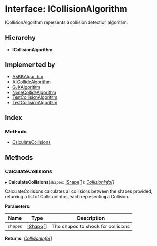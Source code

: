 
# Interface: ICollisionAlgorithm

ICollisionAlgorithm represents a collision detection algorithm.

## Hierarchy

* **ICollisionAlgorithm**

## Implemented by

* [AABBAlgorithm](../classes/aabbalgorithm.md)
* [AllCollideAlgorithm](../classes/allcollidealgorithm.md)
* [GJKAlgorithm](../classes/gjkalgorithm.md)
* [NoneCollideAlgorithm](../classes/nonecollidealgorithm.md)
* [TestCollisionAlgorithm](../classes/testcollisionalgorithm.md)
* [TestCollisionAlgorithm](../classes/testcollisionalgorithm.md)

## Index

### Methods

* [CalculateCollisions](icollisionalgorithm.md#calculatecollisions)

## Methods

###  CalculateCollisions

▸ **CalculateCollisions**(`shapes`: [IShape](ishape.md)[]): *[CollisionInfo](../classes/collisioninfo.md)[]*

CalculateCollisions calculates all collisions between the shapes
provided, returning a list of CollisionInfos, each representing a
Collision.

**Parameters:**

Name | Type | Description |
------ | ------ | ------ |
`shapes` | [IShape](ishape.md)[] | The shapes to check for collisions  |

**Returns:** *[CollisionInfo](../classes/collisioninfo.md)[]*
